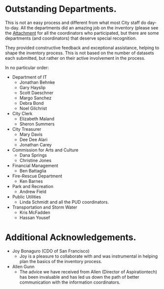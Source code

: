 # Outstanding Departments.
This is not an easy process and different from what most City staff do day-to-day.  All the departments did an amazing job on the inventory (please see the [Attachment](../attachments/info_coordinators.html) for all the coordinators who participated, but there are some departments (and coordinators) that deserve special recognition.  

They provided constructive feedback and exceptional assistance, helping to shape the inventory process.  This is not based on the number of datasets each submitted, but rather on their active involvement in the process.

In no particular order: 

* Department of IT
    - Jonathan Behnke
    - Gary Hayslip
    - Scott Daeschner
    - Margo Sanchez
    - Debra Bond
    - Noel Gilchrist
* City Clerk
    - Elizabeth Maland
    - Sheron Summers
* City Treasurer
    - Mary Davis
    - Dee Dee Alari
    - Jonathan Carey
* Commission for Arts and Culture
    - Dana Springs
    - Christine Jones
* Financial Management
    - Ben Battaglia
* Fire-Rescue Department
    - Ken Barnes
* Park and Recreation
    - Andrew Field 
* Public Utilities
    - Linda Schmidt and all the PUD coordinators.
* Transportation and Storm Water
    - Kris McFadden
    - Hassan Yousef

# Additional Acknowledgements.
* Joy Bonaguro (CDO of San Francisco)
    - Joy is a pleasure to collaborate with and was instrumental in helping plan the basics of the inventory process.
* Allen Gunn 
    - The advice we have received from Allen (Director of Aspirationtech) has been invaluable and has led us down the path of better communication with the information coordinators.


